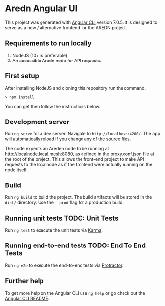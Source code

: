 # Aredn Angular UI

This project was generated with [Angular CLI](https://github.com/angular/angular-cli) version 7.0.5. It is designed to serve as a new / alternative frontend for the AREDN project.

## Requirements to run locally

1) NodeJS (10+ is preferable)
2) An accessible Aredn node for API requests.

## First setup

After installing NodeJS and cloning this repository run the command.

`> npm install`

You can get then follow the instructions below.

## Development server

Run `ng serve` for a dev server. Navigate to `http://localhost:4200/`. The app will automatically reload if you change any of the source files.

The code expects an Areden node to be running at http://localnode.local.mesh:8080, as defined in the proxy.conf.json file at the root of the project.
This allows the front-end project to make API requests to the localnode as if the frontend were actually running on the node itself.

## Build

Run `ng build` to build the project. The build artifacts will be stored in the `dist/` directory. Use the `--prod` flag for a production build.

## Running unit tests  TODO: Unit Tests

Run `ng test` to execute the unit tests via [Karma](https://karma-runner.github.io).

## Running end-to-end tests TODO: End To End Tests

Run `ng e2e` to execute the end-to-end tests via [Protractor](http://www.protractortest.org/).

## Further help

To get more help on the Angular CLI use `ng help` or go check out the [Angular CLI README](https://github.com/angular/angular-cli/blob/master/README.md).
